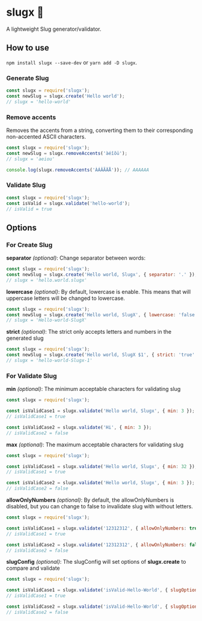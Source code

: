 # slugx 🐌

A lightweight Slug generator/validator.

## How to use

`npm install slugx --save-dev` or `yarn add -D slugx`.

### Generate Slug

```js
const slugx = require('slugx');
const newSlug = slugx.create('Hello world');
// slugx = 'hello-world'
```

### Remove accents

Removes the accents from a string, converting them to their corresponding non-accented ASCII characters.

```js
const slugx = require('slugx');
const newSlug = slugx.removeAccents('àéîõü');
// slugx = 'aeiou'

console.log(slugx.removeAccents('ÀÁÂÃÄÅ')); // AAAAAA
```

### Validate Slug

```js
const slugx = require('slugx');
const isValid = slugx.validate('hello-world');
// isValid = true
```

## Options

### For Create Slug

**separator** _(optional)_: Change separator between words:

```js
const slugx = require('slugx');
const newSlug = slugx.create('Hello world, Slugx', { separator: '.' });
// slugx = 'hello.world.slugx'
```

**lowercase** _(optional)_: By default, lowercase is enable. This means that will uppercase letters will be changed to lowercase.

```js
const slugx = require('slugx');
const newSlug = slugx.create('Hello world, SlugX', { lowercase: 'false' });
// slugx = 'Hello-world-SlugX'
```

**strict** _(optional)_: The strict only accepts letters and numbers in the generated slug

```js
const slugx = require('slugx');
const newSlug = slugx.create('Hello world, SlugX $1', { strict: 'true' });
// slugx = 'hello-world-Slugx-1'
```

### For Validate Slug

**min** _(optional)_: The minimum acceptable characters for validating slug

```js
const slugx = require('slugx');

const isValidCase1 = slugx.validate('Hello world, Slugx', { min: 3 });
// isValidCase1 = true

const isValidCase2 = slugx.validate('Hi', { min: 3 });
// isValidCase2 = false
```

**max** _(optional)_: The maximum acceptable characters for validating slug

```js
const slugx = require('slugx');

const isValidCase1 = slugx.validate('Hello world, Slugx', { min: 32 });
// isValidCase1 = true

const isValidCase2 = slugx.validate('Hello world, Slugx', { min: 3 });
// isValidCase2 = false
```

**allowOnlyNumbers** _(optional)_: By default, the allowOnlyNumbers is disabled, but you can change to false to invalidate slug with without letters.

```js
const slugx = require('slugx');

const isValidCase1 = slugx.validate('12312312', { allowOnlyNumbers: true });
// isValidCase1 = true

const isValidCase2 = slugx.validate('12312312', { allowOnlyNumbers: false });
// isValidCase2 = false
```

**slugConfig** _(optional)_: The slugConfig will set options of **slugx.create** to compare and validate

```js
const slugx = require('slugx');

const isValidCase1 = slugx.validate('isValid-Hello-World', { slugOptions: { lowercase: false } });
// isValidCase1 = true

const isValidCase2 = slugx.validate('isValid-Hello-World', { slugOptions: { lowercase: true } });
// isValidCase2 = false
```
